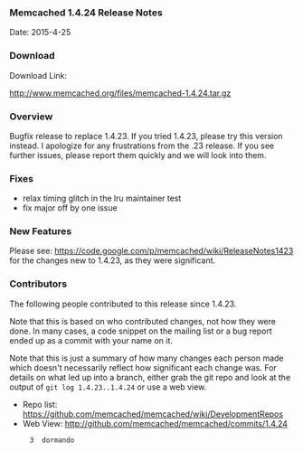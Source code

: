 ### Memcached 1.4.24 Release Notes

Date: 2015-4-25

### Download

Download Link:

http://www.memcached.org/files/memcached-1.4.24.tar.gz


### Overview

Bugfix release to replace 1.4.23. If you tried 1.4.23, please try this version instead. I apologize for any frustrations from the .23 release. If you see further issues, please report them quickly and we will look into them.

### Fixes

  * relax timing glitch in the lru maintainer test
  * fix major off by one issue

### New Features

Please see: https://code.google.com/p/memcached/wiki/ReleaseNotes1423 for the changes new to 1.4.23, as they were significant.

### Contributors

The following people contributed to this release since 1.4.23.

Note that this is based on who contributed changes, not how they were
done.  In many cases, a code snippet on the mailing list or a bug
report ended up as a commit with your name on it.

Note that this is just a summary of how many changes each person made
which doesn't necessarily reflect how significant each change was.
For details on what led up into a branch, either grab the git repo and
look at the output of `git log 1.4.23..1.4.24` or use a web view.

  * Repo list:  https://github.com/memcached/memcached/wiki/DevelopmentRepos
  * Web View: http://github.com/memcached/memcached/commits/1.4.24

```
     3	dormando

```

